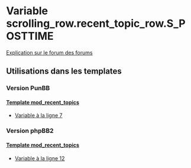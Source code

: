 # Variable scrolling_row.recent_topic_row.S_POSTTIME
[Explication sur le forum des forums](http://forum.forumactif.com/t294113-listing-des-variables#scrolling_row.recent_topic_row.S_POSTTIME)
## Utilisations dans les templates
### Version PunBB
#### [Template mod_recent_topics](punbb/mod_recent_topics.md)
* [Variable à la ligne 7](../punbb/mod_recent_topics.tpl#L7)
### Version phpBB2
#### [Template mod_recent_topics](subsilver/mod_recent_topics.md)
* [Variable à la ligne 12](../subsilver/mod_recent_topics.tpl#L12)